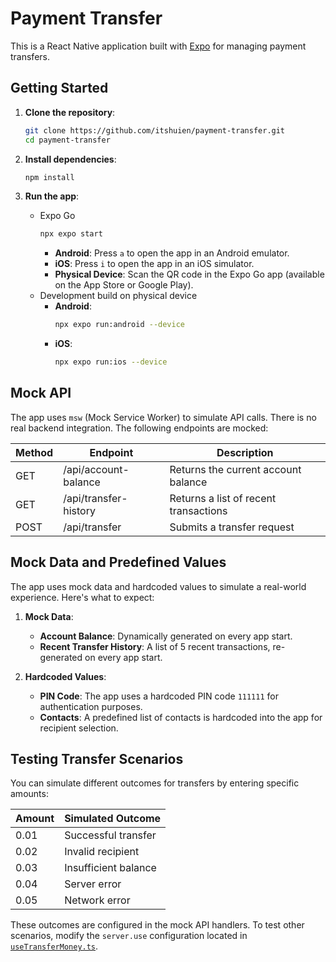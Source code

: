 # Payment Transfer

This is a React Native application built with [Expo](https://expo.dev) for managing payment transfers.

## Getting Started

1. **Clone the repository**:
   ```bash
   git clone https://github.com/itshuien/payment-transfer.git
   cd payment-transfer
   ```

2. **Install dependencies**:
   ```bash
   npm install
   ```

3. **Run the app**:
   - Expo Go
      ```bash
      npx expo start
      ```
     - **Android**: Press `a` to open the app in an Android emulator.
     - **iOS**: Press `i` to open the app in an iOS simulator.
     - **Physical Device**: Scan the QR code in the Expo Go app (available on the App Store or Google Play).
   - Development build on physical device
     - **Android**:
       ```bash
       npx expo run:android --device
       ```
     - **iOS**:
       ```bash
       npx expo run:ios --device
       ```

## Mock API

The app uses `msw` (Mock Service Worker) to simulate API calls. There is no real backend integration. The following endpoints are mocked:

| Method | Endpoint | Description |
|-|-|-|
| GET | /api/account-balance | Returns the current account balance |
| GET | /api/transfer-history | Returns a list of recent transactions |
| POST | /api/transfer | Submits a transfer request |

## Mock Data and Predefined Values

The app uses mock data and hardcoded values to simulate a real-world experience. Here's what to expect:

1. **Mock Data**:
   - **Account Balance**: Dynamically generated on every app start.
   - **Recent Transfer History**: A list of 5 recent transactions, re-generated on every app start.

2. **Hardcoded Values**:
   - **PIN Code**: The app uses a hardcoded PIN code `111111` for authentication purposes.
   - **Contacts**: A predefined list of contacts is hardcoded into the app for recipient selection.

## Testing Transfer Scenarios

You can simulate different outcomes for transfers by entering specific amounts:

| Amount | Simulated Outcome |
|-|-|
| 0.01 | Successful transfer |
| 0.02 | Invalid recipient |
| 0.03 | Insufficient balance |
| 0.04 | Server error |
| 0.05 | Network error |

These outcomes are configured in the mock API handlers. To test other scenarios, modify the `server.use` configuration located in [`useTransferMoney.ts`](src/api/useTransferMoney.ts).
